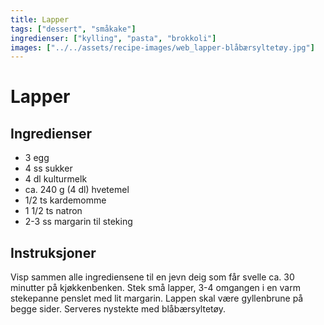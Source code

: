 ```yaml
---
title: Lapper
tags: ["dessert", "småkake"]
ingredienser: ["kylling", "pasta", "brokkoli"]
images: ["../../assets/recipe-images/web_lapper-blåbærsyltetøy.jpg"]
---
```


# Lapper

## Ingredienser

- 3 egg
- 4 ss sukker
- 4 dl kulturmelk
- ca. 240 g (4 dl) hvetemel
- 1/2 ts kardemomme
- 1 1/2 ts natron
- 2-3 ss margarin til steking

## Instruksjoner

Visp sammen alle ingrediensene til en jevn deig som får svelle ca. 30 minutter på kjøkkenbenken. Stek små lapper, 3-4 omgangen i en varm stekepanne penslet med lit margarin. Lappen skal være gyllenbrune på begge sider. Serveres nystekte med blåbærsyltetøy.
